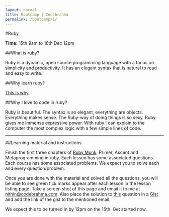 ```yaml
---
layout: normal
title: Bootcamp | Codebrahma
permalink: /bootcamp/1/
---
```


#Ruby

__Time:__ 15th 9am to 16th Dec 12pm


##What is ruby?

Ruby is a dynamic, open source programming language with a focus on simplicity and productivity. It has an elegant syntax that is natural to read and easy to write.


##Why learn ruby?

[This is why](http://www.skilledup.com/articles/4-reasons-learn-ruby-first-programming-language/).


##Why I love to code in ruby?

Ruby is beautiful. The syntax is so elegant, everything are objects. Everything makes sense. The Ruby-way of doing things is so sexy. Ruby gives me immense expressive power. With ruby I can explain to the computer the most complex logic with a few simple lines of code.

***

##Learning material and instructions

Finish the first three chapters of [Ruby Monk](https://rubymonk.com/). Primer, Ascent and Metaprogramming
in ruby. Each lesson has some associated questions. Each course has some associated problems. We expect
you to solve each and every question/problem.

Once you are done with the material and solved all the questions, you will be able to see green tick marks appear after each lesson in the lesson listing page. Take a screen shot of this page and email it to me at [nithin@codebrahma.com](mailto:nithin@codebrahma.com). Also place the solution to [this](https://rubymonk.com/learning/books/4-ruby-primer-ascent/problems/85-whodunnit) question in a [Gist](https://gist.github.com/) and add the link of the gist to the mentioned email.

We expect this to be turned in by 12pm on the 16th. Get started now.

